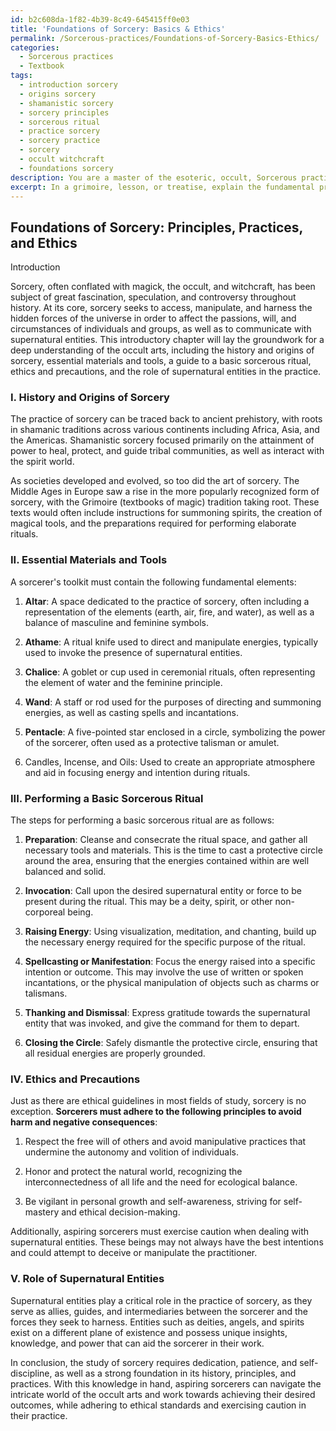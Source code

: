 ```yaml
---
id: b2c608da-1f82-4b39-8c49-645415ff0e03
title: 'Foundations of Sorcery: Basics & Ethics'
permalink: /Sorcerous-practices/Foundations-of-Sorcery-Basics-Ethics/
categories:
  - Sorcerous practices
  - Textbook
tags:
  - introduction sorcery
  - origins sorcery
  - shamanistic sorcery
  - sorcery principles
  - sorcerous ritual
  - practice sorcery
  - sorcery practice
  - sorcery
  - occult witchcraft
  - foundations sorcery
description: You are a master of the esoteric, occult, Sorcerous practices and education, you have written many textbooks on the subject in ways that provide students with rich and deep understanding of the subject. You are being asked to write textbook-like sections on a topic and you do it with full context, explainability, and reliability in accuracy to the true facts of the topic at hand, in a textbook style that a student would easily be able to learn from, in a rich, engaging, and contextual way. Always include relevant context (such as formulas and history), related concepts, and in a way that someone can gain deep insights from.
excerpt: In a grimoire, lesson, or treatise, explain the fundamental principles and practices of Sorcery for a student seeking to gain a deep understanding of the occult arts. Provide an overview of the history and origin of Sorcery, the essential materials and tools needed, and a step-by-step guide to perform a basic sorcerous ritual. Additionally, delve into the ethics and precautions that an aspiring sorcerer must adhere to, as well as the role of supernatural entities in this mystical domain.
---
```


## Foundations of Sorcery: Principles, Practices, and Ethics 

Introduction

Sorcery, often conflated with magick, the occult, and witchcraft, has been subject of great fascination, speculation, and controversy throughout history. At its core, sorcery seeks to access, manipulate, and harness the hidden forces of the universe in order to affect the passions, will, and circumstances of individuals and groups, as well as to communicate with supernatural entities. This introductory chapter will lay the groundwork for a deep understanding of the occult arts, including the history and origins of sorcery, essential materials and tools, a guide to a basic sorcerous ritual, ethics and precautions, and the role of supernatural entities in the practice.

### I. History and Origins of Sorcery

The practice of sorcery can be traced back to ancient prehistory, with roots in shamanic traditions across various continents including Africa, Asia, and the Americas. Shamanistic sorcery focused primarily on the attainment of power to heal, protect, and guide tribal communities, as well as interact with the spirit world.

As societies developed and evolved, so too did the art of sorcery. The Middle Ages in Europe saw a rise in the more popularly recognized form of sorcery, with the Grimoire (textbooks of magic) tradition taking root. These texts would often include instructions for summoning spirits, the creation of magical tools, and the preparations required for performing elaborate rituals.

### II. Essential Materials and Tools

A sorcerer's toolkit must contain the following fundamental elements:

1. **Altar**: A space dedicated to the practice of sorcery, often including a representation of the elements (earth, air, fire, and water), as well as a balance of masculine and feminine symbols.

2. **Athame**: A ritual knife used to direct and manipulate energies, typically used to invoke the presence of supernatural entities.

3. **Chalice**: A goblet or cup used in ceremonial rituals, often representing the element of water and the feminine principle.

4. **Wand**: A staff or rod used for the purposes of directing and summoning energies, as well as casting spells and incantations.

5. **Pentacle**: A five-pointed star enclosed in a circle, symbolizing the power of the sorcerer, often used as a protective talisman or amulet.

6. Candles, Incense, and Oils: Used to create an appropriate atmosphere and aid in focusing energy and intention during rituals.

### III. Performing a Basic Sorcerous Ritual

The steps for performing a basic sorcerous ritual are as follows:

1. **Preparation**: Cleanse and consecrate the ritual space, and gather all necessary tools and materials. This is the time to cast a protective circle around the area, ensuring that the energies contained within are well balanced and solid.

2. **Invocation**: Call upon the desired supernatural entity or force to be present during the ritual. This may be a deity, spirit, or other non-corporeal being.

3. **Raising Energy**: Using visualization, meditation, and chanting, build up the necessary energy required for the specific purpose of the ritual.

4. **Spellcasting or Manifestation**: Focus the energy raised into a specific intention or outcome. This may involve the use of written or spoken incantations, or the physical manipulation of objects such as charms or talismans.

5. **Thanking and Dismissal**: Express gratitude towards the supernatural entity that was invoked, and give the command for them to depart.

6. **Closing the Circle**: Safely dismantle the protective circle, ensuring that all residual energies are properly grounded.

### IV. Ethics and Precautions

Just as there are ethical guidelines in most fields of study, sorcery is no exception. **Sorcerers must adhere to the following principles to avoid harm and negative consequences**:

1. Respect the free will of others and avoid manipulative practices that undermine the autonomy and volition of individuals.

2. Honor and protect the natural world, recognizing the interconnectedness of all life and the need for ecological balance.

3. Be vigilant in personal growth and self-awareness, striving for self-mastery and ethical decision-making.

Additionally, aspiring sorcerers must exercise caution when dealing with supernatural entities. These beings may not always have the best intentions and could attempt to deceive or manipulate the practitioner.

### V. Role of Supernatural Entities

Supernatural entities play a critical role in the practice of sorcery, as they serve as allies, guides, and intermediaries between the sorcerer and the forces they seek to harness. Entities such as deities, angels, and spirits exist on a different plane of existence and possess unique insights, knowledge, and power that can aid the sorcerer in their work.

In conclusion, the study of sorcery requires dedication, patience, and self-discipline, as well as a strong foundation in its history, principles, and practices. With this knowledge in hand, aspiring sorcerers can navigate the intricate world of the occult arts and work towards achieving their desired outcomes, while adhering to ethical standards and exercising caution in their practice.
